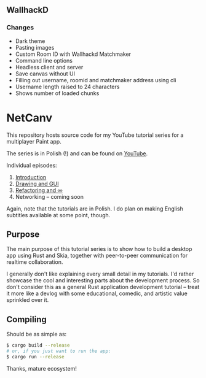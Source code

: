 ## WallhackD

### Changes
- Dark theme
- Pasting images
- Custom Room ID with Wallhackd Matchmaker
- Command line options
- Headless client and server
- Save canvas without UI
- Filling out username, roomid and matchmaker address using cli
- Username length raised to 24 characters
- Shows number of loaded chunks

# NetCanv

This repository hosts source code for my YouTube tutorial series for a
multiplayer Paint app.

The series is in Polish (!) and can be found on
[YouTube](https://www.youtube.com/playlist?list=PL1Hg-PZUNFkeRdErHKx3Z7IwhJNgij3bJ).

Individual episodes:

1. [Introduction](https://www.youtube.com/watch?v=ZeSXVgjrivY)
2. [Drawing and GUI](https://www.youtube.com/watch?v=MVEILFrPKnY)
3. [Refactoring and ∞](https://www.youtube.com/watch?v=mECVCb87sAQ)
4. Networking – coming soon

Again, note that the tutorials are in Polish. I do plan on making English
subtitles available at some point, though.

## Purpose

The main purpose of this tutorial series is to show how to build a desktop app
using Rust and Skia, together with peer-to-peer communication for realtime
collaboration.

I generally don't like explaining every small detail in my tutorials. I'd rather
showcase the cool and interesting parts about the development process. So don't
consider this as a general Rust application development tutorial – treat it more
like a devlog with some educational, comedic, and artistic value sprinkled
over it.

## Compiling

Should be as simple as:

```sh
$ cargo build --release
# or, if you just want to run the app:
$ cargo run --release
```

Thanks, mature ecosystem!
